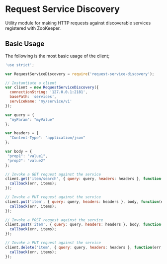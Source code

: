# Request Service Discovery

Utility module for making HTTP requests against discoverable services registered with ZooKeeper.

## Basic Usage

The following is the most basic usage of the client;

```javascript
'use strict';

var RequestServiceDiscovery = require('request-service-discovery');

// Instantiate a client
var client = new RequestServiceDiscovery({
  connectionString: '127.0.0.1:2181',
  basePath: 'services',
  serviceName: 'my/service/v1'
});

var query = {
  "myParam": "myValue"  
};

var headers = {
  "Content-Type": "application/json"  
};

var body = {
 "prop1": "value1",
 "prop2": "value2"  
};

// Invoke a GET request against the service
client.get('item/search', { query: query, headers: headers }, function(err, items) {
  callback(err, items);
});

// Invoke a PUT request against the service
client.put('item', { query: query, headers: headers }, body, function(err, items) {
  callback(err, items);
});

// Invoke a POST request against the service
client.post('item', { query: query, headers: headers }, body, function(err, items) {
  callback(err, items);
});

// Invoke a PUT request against the service
client.delete('item', { query: query, headers: headers }, function(err, items) {
  callback(err, items);
});

```
